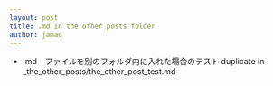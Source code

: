 ```yaml
---
layout: post
title: .md in the other posts folder
author: jamad
---
```


<link rel="stylesheet" type="text/css" href="/assets/css/theme.css">
 
* .md　ファイルを別のフォルダ内に入れた場合のテスト  duplicate in _the_other_posts/the_other_post_test.md
